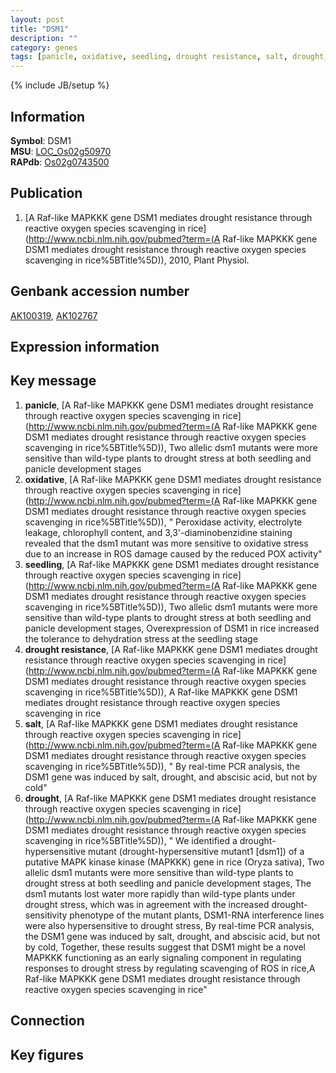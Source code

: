 ```yaml
---
layout: post
title: "DSM1"
description: ""
category: genes
tags: [panicle, oxidative, seedling, drought resistance, salt, drought, Gene]
---
```

{% include JB/setup %}

## Information
__Symbol__: DSM1  
__MSU__: [LOC_Os02g50970](http://rice.plantbiology.msu.edu/cgi-bin/ORF_infopage.cgi?orf=LOC_Os02g50970)  
__RAPdb__: [Os02g0743500](http://rapdb.dna.affrc.go.jp/viewer/gbrowse_details/irgsp1?name=Os02g0743500)  

## Publication
1. [A Raf-like MAPKKK gene DSM1 mediates drought resistance through reactive oxygen species scavenging in rice](http://www.ncbi.nlm.nih.gov/pubmed?term=(A Raf-like MAPKKK gene DSM1 mediates drought resistance through reactive oxygen species scavenging in rice%5BTitle%5D)), 2010, Plant Physiol.

## Genbank accession number
[AK100319](http://www.ncbi.nlm.nih.gov/nuccore/AK100319), [AK102767](http://www.ncbi.nlm.nih.gov/nuccore/AK102767)

## Expression information

## Key message
1. __panicle__, [A Raf-like MAPKKK gene DSM1 mediates drought resistance through reactive oxygen species scavenging in rice](http://www.ncbi.nlm.nih.gov/pubmed?term=(A Raf-like MAPKKK gene DSM1 mediates drought resistance through reactive oxygen species scavenging in rice%5BTitle%5D)),  Two allelic dsm1 mutants were more sensitive than wild-type plants to drought stress at both seedling and panicle development stages
2. __oxidative__, [A Raf-like MAPKKK gene DSM1 mediates drought resistance through reactive oxygen species scavenging in rice](http://www.ncbi.nlm.nih.gov/pubmed?term=(A Raf-like MAPKKK gene DSM1 mediates drought resistance through reactive oxygen species scavenging in rice%5BTitle%5D)), " Peroxidase activity, electrolyte leakage, chlorophyll content, and 3,3'-diaminobenzidine staining revealed that the dsm1 mutant was more sensitive to oxidative stress due to an increase in ROS damage caused by the reduced POX activity"
3. __seedling__, [A Raf-like MAPKKK gene DSM1 mediates drought resistance through reactive oxygen species scavenging in rice](http://www.ncbi.nlm.nih.gov/pubmed?term=(A Raf-like MAPKKK gene DSM1 mediates drought resistance through reactive oxygen species scavenging in rice%5BTitle%5D)),  Two allelic dsm1 mutants were more sensitive than wild-type plants to drought stress at both seedling and panicle development stages, Overexpression of DSM1 in rice increased the tolerance to dehydration stress at the seedling stage
4. __drought resistance__, [A Raf-like MAPKKK gene DSM1 mediates drought resistance through reactive oxygen species scavenging in rice](http://www.ncbi.nlm.nih.gov/pubmed?term=(A Raf-like MAPKKK gene DSM1 mediates drought resistance through reactive oxygen species scavenging in rice%5BTitle%5D)), A Raf-like MAPKKK gene DSM1 mediates drought resistance through reactive oxygen species scavenging in rice
5. __salt__, [A Raf-like MAPKKK gene DSM1 mediates drought resistance through reactive oxygen species scavenging in rice](http://www.ncbi.nlm.nih.gov/pubmed?term=(A Raf-like MAPKKK gene DSM1 mediates drought resistance through reactive oxygen species scavenging in rice%5BTitle%5D)), " By real-time PCR analysis, the DSM1 gene was induced by salt, drought, and abscisic acid, but not by cold"
6. __drought__, [A Raf-like MAPKKK gene DSM1 mediates drought resistance through reactive oxygen species scavenging in rice](http://www.ncbi.nlm.nih.gov/pubmed?term=(A Raf-like MAPKKK gene DSM1 mediates drought resistance through reactive oxygen species scavenging in rice%5BTitle%5D)), " We identified a drought-hypersensitive mutant (drought-hypersensitive mutant1 [dsm1]) of a putative MAPK kinase kinase (MAPKKK) gene in rice (Oryza sativa), Two allelic dsm1 mutants were more sensitive than wild-type plants to drought stress at both seedling and panicle development stages, The dsm1 mutants lost water more rapidly than wild-type plants under drought stress, which was in agreement with the increased drought-sensitivity phenotype of the mutant plants, DSM1-RNA interference lines were also hypersensitive to drought stress, By real-time PCR analysis, the DSM1 gene was induced by salt, drought, and abscisic acid, but not by cold, Together, these results suggest that DSM1 might be a novel MAPKKK functioning as an early signaling component in regulating responses to drought stress by regulating scavenging of ROS in rice,A Raf-like MAPKKK gene DSM1 mediates drought resistance through reactive oxygen species scavenging in rice"

## Connection

## Key figures


